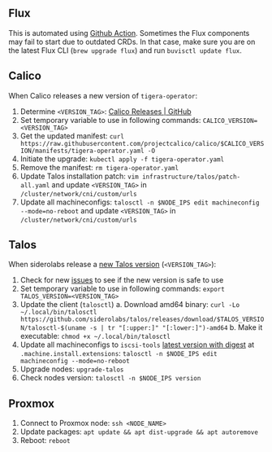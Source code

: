 ## Flux

This is automated using [Github Action](https://github.com/buvis/clusters/blob/main/.github/workflows/update-flux-home.yaml). Sometimes the Flux components may fail to start due to outdated CRDs. In that case, make sure you are on the latest Flux CLI (`brew upgrade flux`) and run `buvisctl update flux`.

## Calico

When Calico releases a new version of `tigera-operator`:

1. Determine `<VERSION_TAG>`: [Calico Releases | GitHub](https://github.com/projectcalico/calico/releases)
2. Set temporary variable to use in following commands: `CALICO_VERSION=<VERSION_TAG>`
3. Get the updated manifest: `curl https://raw.githubusercontent.com/projectcalico/calico/$CALICO_VERSION/manifests/tigera-operator.yaml -O`
4. Initiate the upgrade: `kubectl apply -f tigera-operator.yaml`
5. Remove the manifest: `rm tigera-operator.yaml`
6. Update Talos installation patch: `vim infrastructure/talos/patch-all.yaml` and update `<VERSION_TAG>` in `/cluster/network/cni/custom/urls`
7. Update all machineconfigs: `talosctl -n $NODE_IPS edit machineconfig --mode=no-reboot` and update `<VERSION_TAG>` in `/cluster/network/cni/custom/urls`

## Talos

When siderolabs release a [new Talos version](https://github.com/siderolabs/talos/releases/latest) (`<VERSION_TAG>`):

1. Check for new [issues](https://github.com/siderolabs/talos/issues) to see if the new version is safe to use
2. Set temporary variable to use in following commands: `export TALOS_VERSION=<VERSION_TAG>`
3. Update the client (`talosctl`)
  a. Download amd64 binary: `curl -Lo ~/.local/bin/talosctl https://github.com/siderolabs/talos/releases/download/$TALOS_VERSION/talosctl-$(uname -s | tr "[:upper:]" "[:lower:]")-amd64`
  b. Make it executable: `chmod +x ~/.local/bin/talosctl`
4. Update all machineconfigs to `iscsi-tools` [latest version with digest](https://github.com/siderolabs/extensions/pkgs/container/iscsi-tools) at `.machine.install.extensions`: `talosctl -n $NODE_IPS edit machineconfig --mode=no-reboot`
5. Upgrade nodes: `upgrade-talos`
6. Check nodes version: `talosctl -n $NODE_IPS version`

## Proxmox

1. Connect to Proxmox node: `ssh <NODE_NAME>`
2. Update packages: `apt update && apt dist-upgrade && apt autoremove`
3. Reboot: `reboot`
